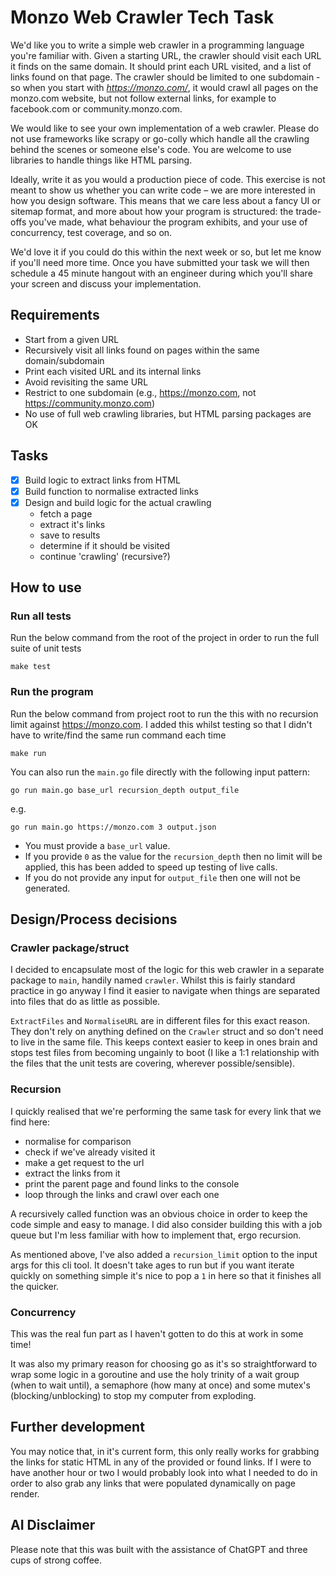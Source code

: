 # Monzo Web Crawler Tech Task

We'd like you to write a simple web crawler in a programming language you're familiar with. Given a starting URL, the crawler should visit each URL it finds on the same domain. It should print each URL visited, and a list of links found on that page. The crawler should be limited to one subdomain - so when you start with *https://monzo.com/*, it would crawl all pages on the monzo.com website, but not follow external links, for example to facebook.com or community.monzo.com.

We would like to see your own implementation of a web crawler. Please do not use frameworks like scrapy or go-colly which handle all the crawling behind the scenes or someone else's code. You are welcome to use libraries to handle things like HTML parsing.

Ideally, write it as you would a production piece of code. This exercise is not meant to show us whether you can write code – we are more interested in how you design software. This means that we care less about a fancy UI or sitemap format, and more about how your program is structured: the trade-offs you've made, what behaviour the program exhibits, and your use of concurrency, test coverage, and so on.

We'd love it if you could do this within the next week or so, but let me know if you'll need more time. Once you have submitted your task we will then schedule a 45 minute hangout with an engineer during which you'll share your screen and discuss your implementation.

## Requirements
- Start from a given URL
- Recursively visit all links found on pages within the same domain/subdomain
- Print each visited URL and its internal links
- Avoid revisiting the same URL
- Restrict to one subdomain (e.g., https://monzo.com, not https://community.monzo.com)
- No use of full web crawling libraries, but HTML parsing packages are OK

## Tasks
- [x] Build logic to extract links from HTML
- [x] Build function to normalise extracted links
- [x] Design and build logic for the actual crawling
  - fetch a page
  - extract it's links
  - save to results
  - determine if it should be visited
  - continue 'crawling' (recursive?)

## How to use
### Run all tests
Run the below command from the root of the project in order to run the full suite of unit tests
```
make test
```

### Run the program
Run the below command from project root to run the this with no recursion limit against https://monzo.com. I added this whilst testing so that I didn't have to write/find the same run command each time
```
make run
```

You can also run the `main.go` file directly with the following input pattern:
```
go run main.go base_url recursion_depth output_file
```

e.g.
```
go run main.go https://monzo.com 3 output.json
```

- You must provide a `base_url` value.
- If you provide `0` as the value for the `recursion_depth` then no limit will be applied, this has been added to speed up testing of live calls.
- If you do not provide any input for `output_file` then one will not be generated.

## Design/Process decisions
### Crawler package/struct
I decided to encapsulate most of the logic for this web crawler in a separate package to `main`, handily named `crawler`. Whilst this is fairly standard practice in go anyway I find it easier to navigate when things are separated into files that do as little as possible.

`ExtractFiles` and `NormaliseURL` are in different files for this exact reason. They don't rely on anything defined on the `Crawler` struct and so don't need to live in the same file. This keeps context easier to keep in ones brain and stops test files from becoming ungainly to boot (I like a 1:1 relationship with the files that the unit tests are covering, wherever possible/sensible).

### Recursion
I quickly realised that we're performing the same task for every link that we find here:
- normalise for comparison
- check if we've already visited it
- make a get request to the url
- extract the links from it
- print the parent page and found links to the console
- loop through the links and crawl over each one

A recursively called function was an obvious choice in order to keep the code simple and easy to manage. I did also consider building this with a job queue but I'm less familiar with how to implement that, ergo recursion.

As mentioned above, I've also added a `recursion_limit` option to the input args for this cli tool. It doesn't take ages to run but if you want iterate quickly on something simple it's nice to pop a `1` in here so that it finishes all the quicker.

### Concurrency
This was the real fun part as I haven't gotten to do this at work in some time!

It was also my primary reason for choosing go as it's so straightforward to wrap some logic in a goroutine and use the holy trinity of a wait group (when to wait until), a semaphore (how many at once) and some mutex's (blocking/unblocking) to stop my computer from exploding.

## Further development
You may notice that, in it's current form, this only really works for grabbing the links for static HTML in any of the provided or found links. If I were to have another hour or two I would probably look into what I needed to do in order to also grab any links that were populated dynamically on page render.

## AI Disclaimer
Please note that this was built with the assistance of ChatGPT and three cups of strong coffee.